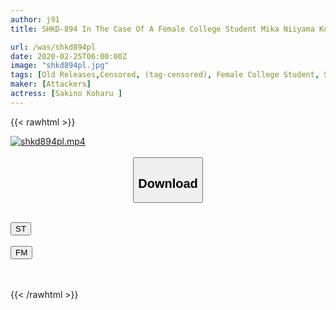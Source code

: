 ```yaml
---
author: j91
title: SHKD-894 In The Case Of A Female College Student Mika Niiyama Koharu Sakuno

url: /was/shkd894pl
date: 2020-02-25T06:00:00Z
image: "shkd894pl.jpg"
tags: [Old Releases,Censored, (tag-censored), Female College Student, Slender]
maker: [Attackers]
actress: [Sakino Koharu ]
---
```



{{< rawhtml >}}

<div class="video" data-videoid="gdQXWjJxayCq06X">
    <a href="javascript:;">
        <img src="/was/shkd894pl/shkd894pl.jpg" width="WIDTH" height="HEIGHT" alt="shkd894pl.mp4" loading="lazy">
    </a>
</div>

<script type="text/javascript" src="https://j91.asia/asset/on-demand-st.js"></script>

<br>
  <link rel="stylesheet" href="https://j91.asia/asset/bs5.css">
  
  <center>
  <button class="btn btn-primary" type="button" data-bs-toggle="collapse" data-bs-target=".multi-collapse" aria-expanded="false" aria-controls="multiCollapseExample1 multiCollapseExample2"><h2>Download</h2></button></center>
</p>
<div class="row">
  <div class="col">
    <div class="collapse multi-collapse" id="multiCollapseExample1">
      <div class="card card-body">
	      	      <br>
<div class="buttons">  
<a href="https://streamtape.to/v/gdQXWjJxayCq06X" target="_blank"><button class="btn-hover color-3"><i class="fa fa-download"></i> ST</button></a></div>
    </div>
  </div>
</div>
  <div class="col">
    <div class="collapse multi-collapse" id="multiCollapseExample2">
      <div class="card card-body">
	      <br>
<div class="buttons">
    <a href="https://filemoon.sx/d/hrcn658yymhb" target="_blank"><button class="btn-hover color-8"><i class="fa fa-download"></i> FM</button></a></div>
<br><br>
      </div>
    </div>
  </div>
</div>

{{< /rawhtml >}}